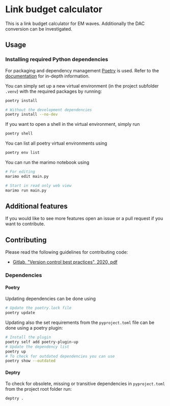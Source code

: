# Link budget calculator

This is a link budget calculator for EM waves. Additionally the DAC conversion can be investigated.

## Usage

### Installing required Python dependencies

For packaging and dependency management [Poetry](https://python-poetry.org/) is used. Refer to the [documentation](https://python-poetry.org/docs) for in-depth information.

You can simply set up a new virtual environment (in the project subfolder `.venv`) with the required packages by running:

```bash
poetry install

# Without the development dependencies
poetry install --no-dev
```

If you want to open a shell in the virtual environment, simply run

```bash
poetry shell
```

You can list all poetry virtual environments using

```bash
poetry env list
```

You can run the marimo notebook using
```bash
# For editing
marimo edit main.py

# Start in read only web view
marimo run main.py
```

## Additional features

If you would like to see more features open an issue or a pull request if you want to contribute.


## Contributing

Please read the following guidelines for contributing code:

- [Gitlab, "Version control best practices", 2020, pdf](https://learn.gitlab.com/c/version-control-best-practice?x=-RIZtH)


### Dependencies

#### Poetry
Updating dependencies can be done using
```bash
# Update the poetry.lock file
poetry update
```
Updating also the set requirements from the `pyproject.toml` file can be done using a poetry plugin:
```bash
# Install the plugin
poetry self add poetry-plugin-up
# Update the dependency list
poetry up
# To check for outdated dependencies you can use
poetry show --outdated
```

#### Deptry
To check for obsolete, missing or transitive dependencies in `pyproject.toml` from the project root folder run:
```shell
deptry .
```
